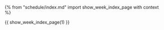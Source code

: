 {% from "schedule/index.md" import show_week_index_page with context %}

{{ show_week_index_page(1) }}
